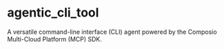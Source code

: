 # agentic_cli_tool
A versatile command-line interface (CLI) agent powered by the Composio Multi-Cloud Platform (MCP) SDK.
